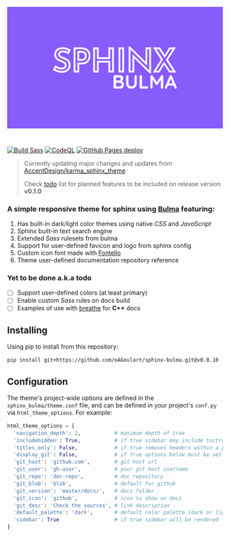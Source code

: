 ![Sphinx Bulma Theme](banner.png)
#
[![Build Sass](https://github.com/oAGoulart/sphinx-bulma/actions/workflows/sass.yml/badge.svg)](https://github.com/oAGoulart/sphinx-bulma/actions/workflows/sass.yml)
[![CodeQL](https://github.com/oAGoulart/sphinx-bulma/actions/workflows/codeql-analysis.yml/badge.svg?branch=master)](https://github.com/oAGoulart/sphinx-bulma/actions/workflows/codeql-analysis.yml)
[![GitHub Pages deploy](https://github.com/oAGoulart/sphinx-bulma/actions/workflows/gh-pages.yml/badge.svg)](https://github.com/oAGoulart/sphinx-bulma/actions/workflows/gh-pages.yml)

> Currently updating major changes and updates from [AccentDesign/karma_sphinx_theme](https://github.com/AccentDesign/karma_sphinx_theme)
> 
> Check [todo] list for planned features to be included on release version **v0.1.0**

### A simple responsive theme for sphinx using **[Bulma]** featuring:
  1.  Has built-in dark/light color themes using native _CSS_ and _JavaScript_
  2.  Sphinx built-in text search engine
  3.  Extended _Sass_ rulesets from bulma
  4.  Support for user-defined favicon and logo from sphinx config
  5.  Custom icon font made with [Fontello]
  6.  Theme user-defined documentation repository reference

### Yet to be done a.k.a todo
  - [ ] Support user-defined colors (at least primary)
  - [ ] Enable custom _Sass_ rules on docs build
  - [ ] Examples of use with [breathe] for **C++** docs

## Installing

Using pip to install from this repository:

```sh
pip install git+https://github.com/oAGoulart/sphinx-bulma.git@v0.0.10
```

## Configuration

The theme's project-wide options are defined in the `sphinx_bulma/theme.conf`
file, and can be defined in your project's `conf.py` via
`html_theme_options`. For example:

```py
html_theme_options = {
  'navigation_depth': 2,           # maximum depth of tree
  'includehidden': True,           # if true sidebar may include toctrees marked with hidden option
  'titles_only': False,            # if true removes headers within a page from the sidebar
  'display_git': False,            # if true options below must be set
  'git_host': 'github.com',        # git host url
  'git_user': 'gh-user',           # your git host username
  'git_repo': 'doc-repo',          # doc repository
  'git_blob': 'blob',              # default for github
  'git_version': 'master/docs/',   # docs folder
  'git_icon': 'github',            # icon to show on docs
  'git_desc': 'Check the sources', # link description
  'default_palette': 'dark',       # default color palette (dark or light)
  'sidebar': True                  # if true sidebar will be rendered
}
```

[Bulma]: https://bulma.io/
[Fontello]: https://fontello.com/
[todo]: /#L19
[breathe]: https://github.com/michaeljones/breathe
